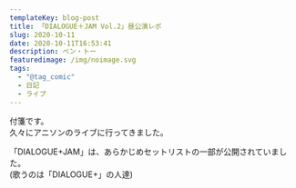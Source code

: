 ```yaml
---
templateKey: blog-post
title: 「DIALOGUE＋JAM Vol.2」昼公演レポ
slug: 2020-10-11
date: 2020-10-11T16:53:41
description: ベン・トー
featuredimage: /img/noimage.svg
tags:
  - "@tag_comic"
  - 日記
  - ライブ
---
```

付箋です。\
久々にアニソンのライブに行ってきました。

「DIALOGUE+JAM」は、あらかじめセットリストの一部が公開されていました。\
(歌うのは「DIALOGUE+」の人達)